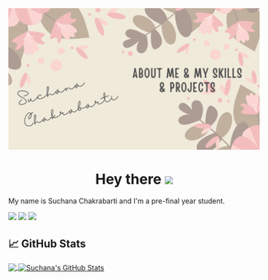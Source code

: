 <img src = "https://github.com/Suchana34/Suchana34/blob/master/Suchana Chakrabarti.png">

<h1 align='center'>
  Hey there <img src="https://raw.githubusercontent.com/MartinHeinz/MartinHeinz/master/wave.gif" width="30px"> 
</h1>

My name is Suchana Chakrabarti and I'm a pre-final year student.

[<img src="https://img.shields.io/badge/twitter-%231DA1F2.svg?&style=for-the-badge&logo=twitter&logoColor=white" />](https://twitter.com/this_suchchak) [<img src="https://img.shields.io/badge/medium-%2312100E.svg?&style=for-the-badge&logo=medium&logoColor=white" />](https://medium.com/@suchanachakraborty) [<img src="https://img.shields.io/badge/linkedin-%230077B5.svg?&style=for-the-badge&logo=linkedin&logoColor=white" />](https://www.linkedin.com/in/suchana-chakrabarti-770b5616b/) 

## &#x1f4c8; GitHub Stats

<a href="https://github.com/Suchana34/Suchana34">
  <img align="center" src="https://github-readme-stats.vercel.app/api/top-langs/?username=Suchana34&hide=java,tex&title_color=ffffff&text_color=c9cacc&icon_color=2bbc8a&bg_color=1d1f21&langs_count=3" />
</a>
<a href="https://github.com/Suchana34/Suchana34">
  <img align="center" src="https://github-readme-stats.vercel.app/api?username=Suchana34&show_icons=true&line_height=27&count_private=true&title_color=ffffff&text_color=c9cacc&icon_color=2bbc8a&bg_color=1d1f21" alt="Suchana's GitHub Stats" />
</a>
